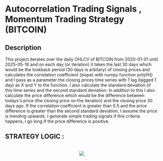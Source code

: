 # Autocorrelation Trading Signals , Momentum Trading Strategy (BITCOIN)

<h2>Description</h2>
This project iterates over the daily OHLCV of BITCOIN from 2020-01-01 until 2025-05-16 and on each day (or iteration) it takes the last 30 days which would be the lookback period (30 days is arbitary) of closing prices and calculates the correlation coefficient (slope) with numpy function polyfit() and I pass as a parameter the closing prices time series with 1 lag (lagged 1 day) as X and Y to the function. I also calculate the standard deviation of this time series and the second standard deviation. In addition to this I also calculate the price difference which would be the difference between todays's price (the closing price on the iteration) and the closing price 30 days ago. If the correlation coefficient is greater than 0.5 and the price difference is greater than the second standard deviation, I assume the price is trending upwards. I generate simple trading signals if this criteria happens, I go long If the price difference is positive.
<br />

<h2>STRATEGY LOGIC :</h2>

<p align="center">
<br/>
<img src="https://i.imgur.com/EVjXZvH.png"/>
<br />
